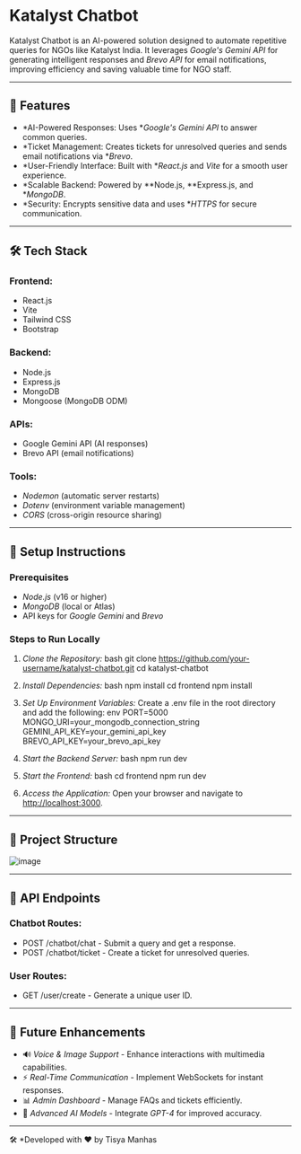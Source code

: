 # Katalyst Chatbot

Katalyst Chatbot is an AI-powered solution designed to automate repetitive queries for NGOs like Katalyst India.
It leverages *Google's Gemini API* for generating intelligent responses and *Brevo API* for email notifications, 
improving efficiency and saving valuable time for NGO staff.

---

## 🚀 Features

- *AI-Powered Responses: Uses **Google's Gemini API* to answer common queries.
- *Ticket Management: Creates tickets for unresolved queries and sends email notifications via **Brevo*.
- *User-Friendly Interface: Built with **React.js* and *Vite* for a smooth user experience.
- *Scalable Backend: Powered by **Node.js, **Express.js, and **MongoDB*.
- *Security: Encrypts sensitive data and uses **HTTPS* for secure communication.

---

## 🛠 Tech Stack

### Frontend:
- React.js
- Vite
- Tailwind CSS
- Bootstrap

### Backend:
- Node.js
- Express.js
- MongoDB
- Mongoose (MongoDB ODM)

### APIs:
- Google Gemini API (AI responses)
- Brevo API (email notifications)

### Tools:
- *Nodemon* (automatic server restarts)
- *Dotenv* (environment variable management)
- *CORS* (cross-origin resource sharing)

---

## 📌 Setup Instructions

### Prerequisites
- *Node.js* (v16 or higher)
- *MongoDB* (local or Atlas)
- API keys for *Google Gemini* and *Brevo*

### Steps to Run Locally

1. *Clone the Repository:*
   bash
   git clone https://github.com/your-username/katalyst-chatbot.git
   cd katalyst-chatbot
   

2. *Install Dependencies:*
   bash
   npm install
   cd frontend
   npm install
   

3. *Set Up Environment Variables:*
   Create a .env file in the root directory and add the following:
   env
   PORT=5000
   MONGO_URI=your_mongodb_connection_string
   GEMINI_API_KEY=your_gemini_api_key
   BREVO_API_KEY=your_brevo_api_key
   

4. *Start the Backend Server:*
   bash
   npm run dev
   

5. *Start the Frontend:*
   bash
   cd frontend
   npm run dev
   

6. *Access the Application:*
   Open your browser and navigate to [http://localhost:3000](http://localhost:3000).

---

## 📂 Project Structure

![image](https://github.com/user-attachments/assets/a2efd6f2-1dd8-4b31-b28c-2ecb60a65917)


---

## 📡 API Endpoints

### Chatbot Routes:
- POST /chatbot/chat - Submit a query and get a response.
- POST /chatbot/ticket - Create a ticket for unresolved queries.

### User Routes:
- GET /user/create - Generate a unique user ID.

---

## 🔮 Future Enhancements

- 🔊 *Voice & Image Support* - Enhance interactions with multimedia capabilities.
- ⚡ *Real-Time Communication* - Implement WebSockets for instant responses.
- 📊 *Admin Dashboard* - Manage FAQs and tickets efficiently.
- 🤖 *Advanced AI Models* - Integrate *GPT-4* for improved accuracy.

---

🛠 *Developed with ❤ by Tisya Manhas
